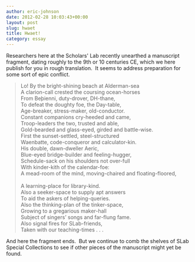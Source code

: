 ```yaml
---
author: eric-johnson
date: 2012-02-28 10:03:43+00:00
layout: post
slug: hwaet
title: Hwaet!
category: essay
---
```


Researchers here at the Scholars' Lab recently unearthed a manuscript fragment, dating roughly to the 9th or 10 centuries CE, which we here publish for you in rough translation.  It seems to address preparation for some sort of epic conflict.


> Lo! By the bright-shining beach at Alderman-sea<br>
A clarion-call crested the coursing ocean-horses<br>
From Beþienni, duty-drover, DH-thane,<br>
To defeat the doughty foe, the Day-table,<br>
Age-breaker, stress-maker, old-conductor.<br>
Constant companions cry-heeded and came,<br>
Troop-leaders the two, trusted and able,<br>
Gold-bearded and glass-eyed, girded and battle-wise.<br>
First the sunset-settled, steel-structured<br>
Waenbatte, code-conqueror and calculator-kin.<br>
His double, dawn-dweller Aeric,<br>
Blue-eyed bridge-builder and feeling-hugger,<br>
Schedule-sack on his shoulders not over-full<br>
With kinder-kith of the calendar-foe:<br>
A mead-room of the mind, moving-chaired and floating-floored,<br><br>
A learning-place for library-kind.<br>
Also a seeker-space to supply apt answers<br>
To aid the askers of helping-queries.<br>
Also the thinking-plan of the tinker-space,<br>
Growing to a gregarious maker-hall<br>
Subject of singers’ songs and far-flung fame.<br>
Also signal fires for SLab-friends,<br>
Taken with our teaching-times . . .


And here the fragment ends.  But we continue to comb the shelves of SLab Special Collections to see if other pieces of the manuscript might yet be found.
